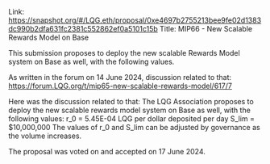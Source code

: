 Link: https://snapshot.org/#/LQG.eth/proposal/0xe4697b2755213bee9fe02d1383dc990b2dfa631fc2381c552862ef0a5101c15b
Title: MIP66 - New Scalable Rewards Model on Base

This submission proposes to deploy the new scalable Rewards Model system on Base as well, with the following values.

As written in the forum on 14 June 2024, discussion related to that: https://forum.LQG.org/t/mip65-new-scalable-rewards-model/617/7

Here was the discussion related to that:
The LQG Association proposes to deploy the new scalable rewards model system on Base as well, with the following values:
r_0 = 5.45E-04 LQG per dollar deposited per day
S_lim = $10,000,000
The values of r_0 and S_lim can be adjusted by governance as the volume increases.

The proposal was voted on and accepted on 17 June 2024.